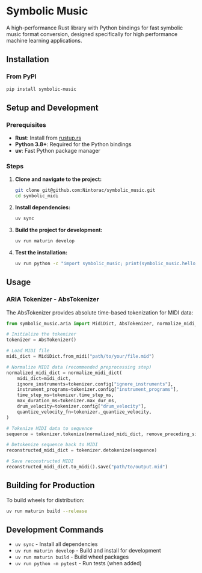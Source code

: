 # Symbolic Music

A high-performance Rust library with Python bindings for fast symbolic music format conversion, designed specifically for high performance machine learning applications. 

## Installation

### From PyPI

```bash
pip install symbolic-music
```

## Setup and Development

### Prerequisites

- **Rust**: Install from [rustup.rs](https://rustup.rs/)
- **Python 3.8+**: Required for the Python bindings
- **uv**: Fast Python package manager

### Steps

1. **Clone and navigate to the project:**
   ```bash
   git clone git@github.com:Nintorac/symbolic_music.git
   cd symbolic_midi
   ```

2. **Install dependencies:**
   ```bash
   uv sync
   ```

3. **Build the project for development:**
   ```bash
   uv run maturin develop
   ```

4. **Test the installation:**
   ```bash
   uv run python -c "import symbolic_music; print(symbolic_music.hello_world())"
   ```

## Usage

### ARIA Tokenizer - AbsTokenizer

The AbsTokenizer provides absolute time-based tokenization for MIDI data:

```python
from symbolic_music.aria import MidiDict, AbsTokenizer, normalize_midi_dict

# Initialize the tokenizer
tokenizer = AbsTokenizer()

# Load MIDI file
midi_dict = MidiDict.from_midi("path/to/your/file.mid")

# Normalize MIDI data (recommended preprocessing step)
normalized_midi_dict = normalize_midi_dict(
    midi_dict=midi_dict,
    ignore_instruments=tokenizer.config["ignore_instruments"],
    instrument_programs=tokenizer.config["instrument_programs"],
    time_step_ms=tokenizer.time_step_ms,
    max_duration_ms=tokenizer.max_dur_ms,
    drum_velocity=tokenizer.config["drum_velocity"],
    quantize_velocity_fn=tokenizer._quantize_velocity,
)

# Tokenize MIDI data to sequence
sequence = tokenizer.tokenize(normalized_midi_dict, remove_preceding_silence=False)

# Detokenize sequence back to MIDI
reconstructed_midi_dict = tokenizer.detokenize(sequence)

# Save reconstructed MIDI
reconstructed_midi_dict.to_midi().save("path/to/output.mid")
```

## Building for Production

To build wheels for distribution:
```bash
uv run maturin build --release
```

## Development Commands

- `uv sync` - Install all dependencies
- `uv run maturin develop` - Build and install for development
- `uv run maturin build` - Build wheel packages
- `uv run python -m pytest` - Run tests (when added)
